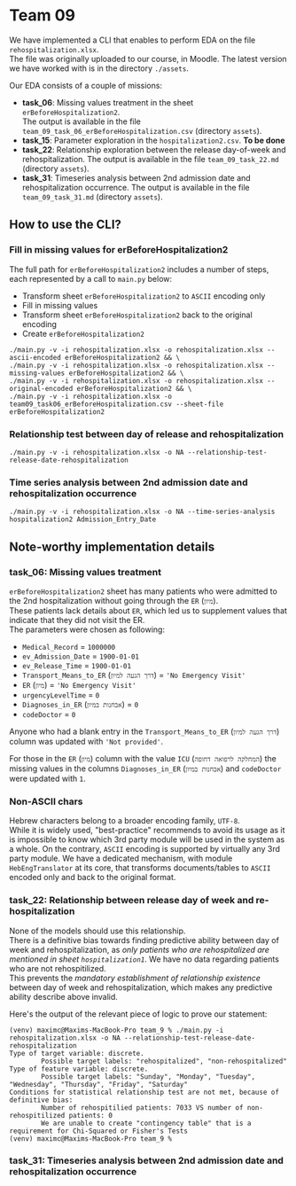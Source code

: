 # Team 09
We have implemented a CLI that enables to perform EDA on the file `rehospitalization.xlsx`.  
The file was originally uploaded to our course, in Moodle. The latest version we have worked with is in the directory `./assets`.

Our EDA consists of a couple of missions:
- **task_06**: Missing values treatment in the sheet `erBeforeHospitalization2`.  
The output is available in the file `team_09_task_06_erBeforeHospitalization.csv` (directory `assets`).
- **task_15**: Parameter exploration in the `hospitalization2.csv`. **To be done**
- **task_22**: Relationship exploration between the release day-of-week and rehospitalization.
The output is available in the file `team_09_task_22.md` (directory `assets`).
- **task_31**: Timeseries analysis between 2nd admission date and rehospitalization occurrence.
The output is available in the file `team_09_task_31.md` (directory `assets`).

## How to use the CLI?
### Fill in missing values for erBeforeHospitalization2
The full path for `erBeforeHospitalization2` includes a number of steps, each represented by a call to `main.py` below:
- Transform sheet `erBeforeHospitalization2` to `ASCII` encoding only
- Fill in missing values
- Transform sheet `erBeforeHospitalization2` back to the original encoding
- Create `erBeforeHospitalization2`
```
./main.py -v -i rehospitalization.xlsx -o rehospitalization.xlsx --ascii-encoded erBeforeHospitalization2 && \
./main.py -v -i rehospitalization.xlsx -o rehospitalization.xlsx --missing-values erBeforeHospitalization2 && \
./main.py -v -i rehospitalization.xlsx -o rehospitalization.xlsx --original-encoded erBeforeHospitalization2 && \
./main.py -v -i rehospitalization.xlsx -o team09_task06_erBeforeHospitalization.csv --sheet-file erBeforeHospitalization2
```
### Relationship test between day of release and rehospitalization
```
./main.py -v -i rehospitalization.xlsx -o NA --relationship-test-release-date-rehospitalization
```

### Time series analysis between 2nd admission date and rehospitalization occurrence
```
./main.py -v -i rehospitalization.xlsx -o NA --time-series-analysis hospitalization2 Admission_Entry_Date
```

## Note-worthy implementation details
### task_06: Missing values treatment
`erBeforeHospitalization2` sheet has many patients who were admitted to the 2nd hospitalization without going through the `ER` (`מיון`).  
These patients lack details about `ER`, which led us to supplement values that indicate that they did not visit the ER.  
The parameters were chosen as following:
- `Medical_Record` = `1000000`
- `ev_Admission_Date` = `1900-01-01`
- `ev_Release_Time` = `1900-01-01`
- `Transport_Means_to_ER` (`דרך הגעה למיון`) = `'No Emergency Visit'`
- `ER` (`מיון`) = `'No Emergency Visit'`
- `urgencyLevelTime` = `0`
- `Diagnoses_in_ER` (`אבחנות במיון`) = `0`
- `codeDoctor` = `0`

Anyone who had a blank entry in the `Transport_Means_to_ER` (`דרך הגעה למיון`) column was updated with `'Not provided'`.

For those in the `ER` (`מיון`) column with the value `ICU` (`המחלקה לרפואה דחופה`) the missing values in the columns `Diagnoses_in_ER` (`אבחנות במיון`) and `codeDoctor` were updated with `1`.

### Non-ASCII chars
Hebrew characters belong to a broader encoding family, `UTF-8`.  
While it is widely used, "best-practice" recommends to avoid its usage as it is impossible to know which 3rd party module will be used in the system as a whole. On the contrary, `ASCII` encoding is supported by virtually any 3rd party module.
We have a dedicated mechanism, with module `HebEngTranslator` at its core, that transforms documents/tables to `ASCII` encoded only and back to the original format.

### task_22: Relationship between release day of week and re-hospitalization

None of the models should use this relationship.  
There is a definitive bias towards finding predictive ability between day of week and rehospitalization, as *only patients who are rehospitalized are mentioned in sheet `hospitalization1`*. We have no data regarding patients who are not rehospitilized.  
This prevents the *mandatory establishment of relationship existence* between day of week and rehospitalization, which makes any predictive ability describe above invalid.

Here's the output of the relevant piece of logic to prove our statement:
```
(venv) maximc@Maxims-MacBook-Pro team_9 % ./main.py -i rehospitalization.xlsx -o NA --relationship-test-release-date-rehospitalization
Type of target variable: discrete.
        Possible target labels: "rehospitalized", "non-rehospitalized"
Type of feature variable: discrete.
        Possible target labels: "Sunday", "Monday", "Tuesday", "Wednesday", "Thursday", "Friday", "Saturday"
Conditions for statistical relationship test are not met, because of definitive bias:
        Number of rehospitilied patients: 7033 VS number of non-rehospitilized patients: 0
        We are unable to create "contingency table" that is a requirement for Chi-Squared or Fisher's Tests
(venv) maximc@Maxims-MacBook-Pro team_9 %
```

### task_31: Timeseries analysis between 2nd admission date and rehospitalization occurrence

